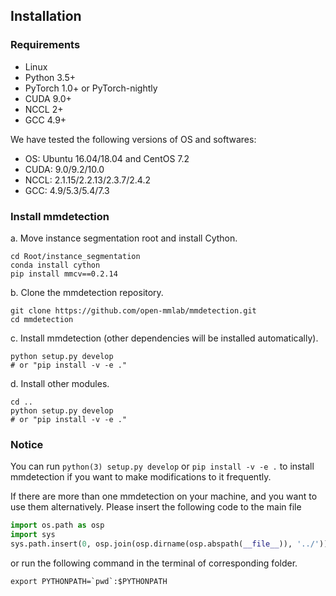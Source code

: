 ## Installation

### Requirements

- Linux
- Python 3.5+
- PyTorch 1.0+ or PyTorch-nightly
- CUDA 9.0+
- NCCL 2+
- GCC 4.9+

We have tested the following versions of OS and softwares:

- OS: Ubuntu 16.04/18.04 and CentOS 7.2
- CUDA: 9.0/9.2/10.0
- NCCL: 2.1.15/2.2.13/2.3.7/2.4.2
- GCC: 4.9/5.3/5.4/7.3

### Install mmdetection

a. Move instance segmentation root and install Cython.

```shell
cd Root/instance_segmentation
conda install cython
pip install mmcv==0.2.14
```

b. Clone the mmdetection repository.

```shell
git clone https://github.com/open-mmlab/mmdetection.git
cd mmdetection
```

c. Install mmdetection (other dependencies will be installed automatically).

```shell
python setup.py develop
# or "pip install -v -e ."
```

d. Install other modules.

```shell
cd ..
python setup.py develop
# or "pip install -v -e ."
```

### Notice
You can run `python(3) setup.py develop` or `pip install -v -e .` to install mmdetection if you want to make modifications to it frequently.

If there are more than one mmdetection on your machine, and you want to use them alternatively.
Please insert the following code to the main file
```python
import os.path as osp
import sys
sys.path.insert(0, osp.join(osp.dirname(osp.abspath(__file__)), '../'))
```
or run the following command in the terminal of corresponding folder.
```shell
export PYTHONPATH=`pwd`:$PYTHONPATH
```
